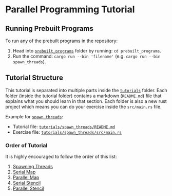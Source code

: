 # Parallel Programming Tutorial

## Running Prebuilt Programs

To run any of the prebuilt programs in the repository:

1. Head into [`prebuilt_programs`](./prebuilt_programs) folder by running: `cd prebuilt_programs`.
2. Run the command: `cargo run --bin 'filename'` (e.g. `cargo run --bin spawn_threads`).

## Tutorial Structure

This tutorial is separated into multiple parts inside the [`tutorials`](./tutorials) folder.
Each folder (inside the tutorial folder) contains a markdown (`README.md`) file that explains what you should learn in that section.
Each folder is also a new rust project which means you can do your exercise inside the `src/main.rs` file.

Example for [`spawn_threads`](./tutorials/spawn_threads):

- Tutorial file: [`tutorials/spawn_threads/README.md`](./tutorials/spawn_threads/README.md)
- Exercise file: [`tutorials/spawn_threads/src/main.rs`](./tutorials/spawn_threads/src/main.rs)

### Order of Tutorial

It is highly encouraged to follow the order of this list:

1. [Spawning Threads](./tutorials/spawn_threads)
2. [Serial Map](./tutorials/serial_map)
3. [Parallel Map](./tutorials/par_map)
4. [Serial Stencil](./tutorials/serial_stencil)
5. [Parallel Stencil](./tutorials/par_stencil)
